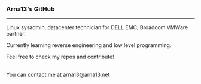 ### Arna13's GitHub
<hr>

Linux sysadmin, datacenter technician for DELL EMC, Broadcom VMWare partner.

Currently learning reverse engineering and low level programming.

Feel free to check my repos and contribute!
<br><br>

You can contact me at [arna13@arna13.net](mailto:arna13@arna13.net)
